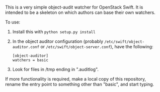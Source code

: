 This is a very simple object-audit watcher for OpenStack Swift. It is intended to be a skeleton on which authors can base their own watchers.

To use:

1. Install this with `python setup.py install`

2. In the object auditor configuration (probably `/etc/swift/object-auditor.conf` or `/etc/swift/object-server.conf`), have the following:

    ```
    [object-auditor]
    watchers = basic
    ```

3. Look for files in /tmp ending in ".auditlog".


If more functionality is required, make a local copy of this repository, rename the entry point to something other than "basic", and start typing.